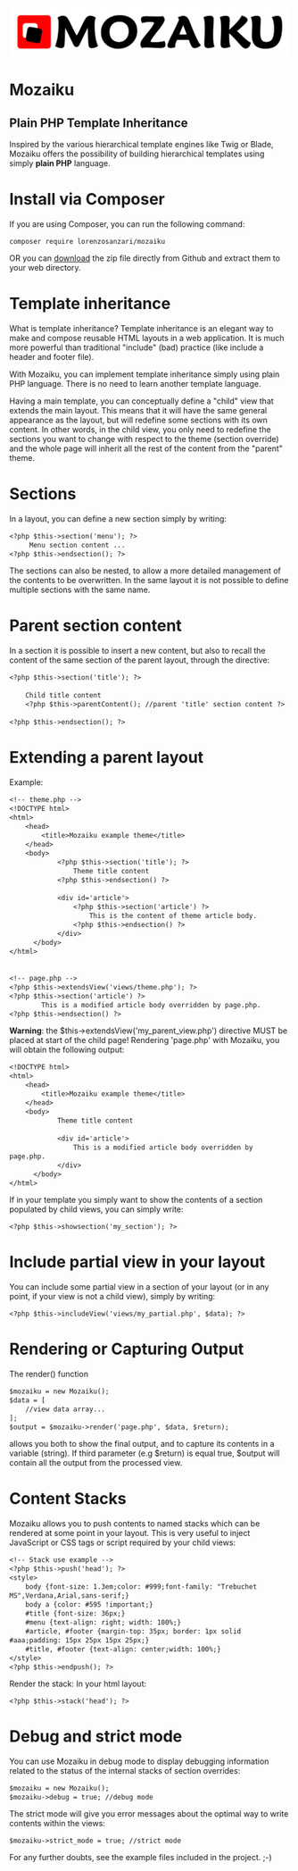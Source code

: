 ![Mozaiku logo](logo.svg)

# Mozaiku
## Plain PHP Template Inheritance

Inspired by the various hierarchical template engines like Twig or Blade, 
Mozaiku offers the possibility of building hierarchical templates using simply **plain PHP** language.

# Install via Composer
If you are using Composer, you can run the following command:
```
composer require lorenzosanzari/mozaiku
```
OR you can [download](https://github.com/lorenzosanzari/mozaiku/archive/master.zip) the zip file directly from Github and extract them to your web directory.


# Template inheritance

What is template inheritance?
Template inheritance is an elegant way to make and compose reusable HTML layouts in a web application. 
It is much more powerful than traditional "include" (bad) practice (like include a header and footer file).

With Mozaiku, you can implement template inheritance simply using plain PHP language.
There is no need to learn another template language.

Having a main template, you can conceptually define a "child" view that extends the main layout.
This means that it will have the same general appearance as the layout, but will redefine some sections with its own content.
In other words, in the child view, you only need to redefine the sections you want to change with respect to the theme (section override) and the whole page will inherit all the rest of the content from the "parent" theme.

# Sections
In a layout, you can define a new section simply by writing:

```
<?php $this->section('menu'); ?>
     Menu section content ...
<?php $this->endsection(); ?>
```

The sections can also be nested, to allow a more detailed management of the contents to be overwritten.
In the same layout it is not possible to define multiple sections with the same name.

# Parent section content
In a section it is possible to insert a new content, but also to recall the content of the same section of the parent layout, through the directive:

```
<?php $this->section('title'); ?>

    Child title content
    <?php $this->parentContent(); //parent 'title' section content ?>

<?php $this->endsection(); ?>
```

# Extending a parent layout

Example:
```
<!-- theme.php -->
<!DOCTYPE html>
<html>
    <head>
        <title>Mozaiku example theme</title>
    </head>
    <body>
            <?php $this->section('title'); ?>
                Theme title content
            <?php $this->endsection() ?>
            
            <div id='article'>
                <?php $this->section('article') ?>
                	This is the content of theme article body.
                <?php $this->endsection() ?>
            </div>
      </body>
</html>


<!-- page.php -->
<?php $this->extendsView('views/theme.php'); ?>
<?php $this->section('article') ?>
    	This is a modified article body overridden by page.php.
<?php $this->endsection() ?>
```

**Warning**: the $this->extendsView('my_parent_view.php') directive MUST be placed at start of the child page!
Rendering 'page.php' with Mozaiku, you will obtain the following output:

```
<!DOCTYPE html>
<html>
    <head>
        <title>Mozaiku example theme</title>
    </head>
    <body>
            Theme title content
                       
            <div id='article'>
                This is a modified article body overridden by page.php.
            </div>
      </body>
</html>
```

If in your template you simply want to show the contents of a section 
populated by child views, you can simply write:

```
<?php $this->showsection('my_section'); ?>
```

# Include partial view in your layout
You can include some partial view in a section of your layout (or in any point, if your view is not a child view),
simply by writing:

```
<?php $this->includeView('views/my_partial.php', $data); ?>
```


# Rendering or Capturing Output

The render() function

```
$mozaiku = new Mozaiku();
$data = [
	//view data array...
];
$output = $mozaiku->render('page.php', $data, $return);
```

allows you both to show the final output, and to capture its contents in a variable (string).
If third parameter (e.g $return) is equal true, $output will contain all the output from the processed view.

# Content Stacks
Mozaiku allows you to push contents to named stacks which can be rendered 
at some point in your layout. 
This is very useful to inject JavaScript or CSS tags or script required by your child views:

```
<!-- Stack use example -->
<?php $this->push('head'); ?>
<style>
    body {font-size: 1.3em;color: #999;font-family: "Trebuchet MS",Verdana,Arial,sans-serif;}
    body a {color: #595 !important;}
    #title {font-size: 36px;}
    #menu {text-align: right; width: 100%;}
    #article, #footer {margin-top: 35px; border: 1px solid #aaa;padding: 15px 25px 15px 25px;}
    #title, #footer {text-align: center;width: 100%;}
</style>
<?php $this->endpush(); ?>
```

Render the stack:
In your html layout:

```
<?php $this->stack('head'); ?>
```

# Debug and strict mode
You can use Mozaiku in debug mode to display debugging information 
related to the status of the internal stacks of section overrides:
```
$mozaiku = new Mozaiku();
$mozaiku->debug = true; //debug mode
```
The strict mode will give you error messages about the optimal way to write
contents within the views:
```
$mozaiku->strict_mode = true; //strict mode 
```
For any further doubts, see the example files included in the project. ;-)






